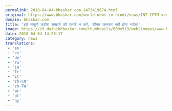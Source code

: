 ```yaml
---
permalink: 2018-04-04-bhaskar.com-1473419674.html
original: https://www.bhaskar.com/world-news-in-hindi/news/INT-IFTM-very-rare-bowl-auction-5844789-PHO.html
domain: bhaskar.com
title: 'इसे मामूली कटोरा समझने की गलती न करें, कीमत जानकर नहीं होगा भरोसा'
image: https://i9.dainikbhaskar.com/thumbnails/600x519/web2images/www.bhaskar.com/2018/04/04/bowl_1522849417.jpg
date: 2018-04-04 14:20:17
category: news
translations: 
 - 'en'
 - 'es'
 - 'de'
 - 'ru'
 - 'ja'
 - 'fr'
 - 'it'
 - 'zh-CN'
 - 'zh-TW'
 - 'ar'
 - 'pt'
 - 'hy'
---
```


